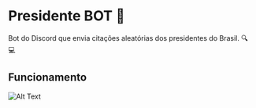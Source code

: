 # Presidente BOT :speech_balloon:
Bot do Discord que envia citações aleatórias dos presidentes do Brasil. :mag: :computer:

## Funcionamento
![Alt Text](https://media.giphy.com/media/vFKqnCdLPNOKc/giphy.gif)
